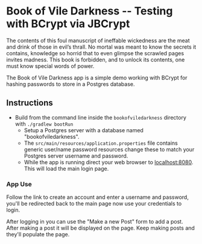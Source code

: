 # Book of Vile Darkness -- Testing with BCrypt via JBCrypt

The contents of this foul manuscript of ineffable wickedness are the meat and drink of those in evil’s thrall. No mortal was meant to know the secrets it contains, knowledge so horrid that to even glimpse the scrawled pages invites madness. This book is forbidden, and to unlock its contents, one must know special words of power.

The Book of Vile Darkness app is a simple demo working with BCrypt for hashing passwords to store in a Postgres database.

## Instructions

- Build from the command line inside the `bookofviledarkness` directory with `./gradlew bootRun`
    - Setup a Postgres server with a database named "bookofviledarkness".
    - The `src/main/resources/application.properties` file contains generic user/name password resources change these to match your Postgres server username and password.
    - While the app is running direct your web browser to [localhost:8080](http://localhost:8080). This will load the main login page.

### App Use

Follow the link to create an account and enter a username and password, you'll be redirected back to the main page now use your credentials to login.

After logging in you can use the "Make a new Post" form to add a post. After making a post it will be displayed on the page. Keep making posts and they'll populate the page.
